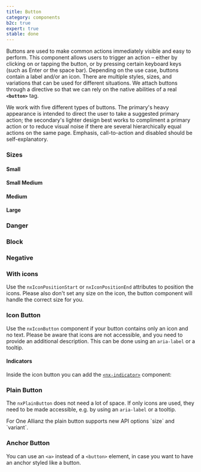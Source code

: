 ```yaml
---
title: Button
category: components
b2c: true
expert: true
stable: done
---
```


Buttons are used to make common actions immediately visible and easy to perform. This component allows users to trigger an action – either by clicking on or tapping the button, or by pressing certain keyboard keys (such as Enter or the space bar). Depending on the use case, buttons contain a label and/or an icon. There are multiple styles, sizes, and variations that can be used for different situations. We attach buttons through a directive so that we can rely on the native abilities of a real **`<button>`** tag.

We work with five different types of buttons. The primary's heavy appearance is intended to direct the user to take a suggested primary action; the secondary's lighter design best works to compliment a primary action or to reduce visual noise if there are several hierarchically equal actions on the same page. Emphasis, call-to-action and disabled should be self-explanatory.

<!-- example(button) -->

### Sizes

#### Small

<!-- example(button-small) -->

#### Small Medium

<!-- example(button-small-medium) -->

#### Medium

<!-- example(button-medium) -->

#### Large

<!-- example(button-large) -->

### Danger

<!-- example(button-danger) -->

### Block

<!-- example(button-block) -->

### Negative

<!-- example(button-negative) -->

### With icons

Use the `nxIconPositionStart` or `nxIconPositionEnd` attributes to position the icons. Please also don't set any size on the icon, the button component will handle the correct size for you.

<!-- example(button-with-icon) -->

### Icon Button

Use the `nxIconButton` component if your button contains only an icon and no text. Please be aware that icons are not accessible, and you need to provide an additional description. This can be done using an `aria-label` or a tooltip.

<!-- example(button-icon) -->

#### Indicators

Inside the icon button you can add the [`<nx-indicator>`](./documentation/indicator/overview) component:

<!-- example(button-icon-indicator) -->

### Plain Button

The `nxPlainButton` does not need a lot of space. If only icons are used, they need to be made accessible, e.g. by using an `aria-label` or a tooltip.

<!-- example(button-plain) -->

<div class="docs-a1">
For One Allianz the plain button supports new API options `size` and `variant`.

<!-- example(button-plain-a1) -->
</div>

### Anchor Button

You can use an `<a>` instead of a `<button>` element, in case you want to have an anchor styled like a button.

<!-- example(anchor-button) -->
